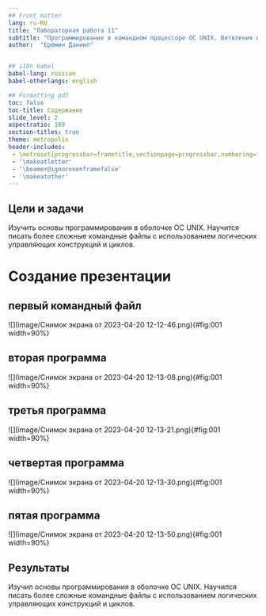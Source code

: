 ```yaml
---
## Front matter
lang: ru-RU
title: "Лабораторная работа 11"
subtitle: "Программирование в командном процессоре ОС UNIX. Ветвления и циклы"
author:  "Ерёмин Даниил"


## i18n babel
babel-lang: russian
babel-otherlangs: english

## Formatting pdf
toc: false
toc-title: Содержание
slide_level: 2
aspectratio: 169
section-titles: true
theme: metropolis
header-includes:
 - \metroset{progressbar=frametitle,sectionpage=progressbar,numbering=fraction}
 - '\makeatletter'
 - '\beamer@ignorenonframefalse'
 - '\makeatother'
---
```




## Цели и задачи

Изучить основы программирования в оболочке ОС UNIX. Научится писать более сложные командные файлы с использованием логических управляющих конструкций и циклов.


# Создание презентации

## первый командный файл

![](image/Снимок экрана от 2023-04-20 12-12-46.png){#fig:001 width=90%}

## вторая программа

![](image/Снимок экрана от 2023-04-20 12-13-08.png){#fig:001 width=90%}

## третья программа

![](image/Снимок экрана от 2023-04-20 12-13-21.png){#fig:001 width=90%}

## четвертая программа

![](image/Снимок экрана от 2023-04-20 12-13-30.png){#fig:001 width=90%}

## пятая программа

![](image/Снимок экрана от 2023-04-20 12-13-50.png){#fig:001 width=90%}





## Результаты

Изучил основы программирования в оболочке ОС UNIX. Научился писать более сложные командные файлы с использованием логических управляющих конструкций и циклов.



